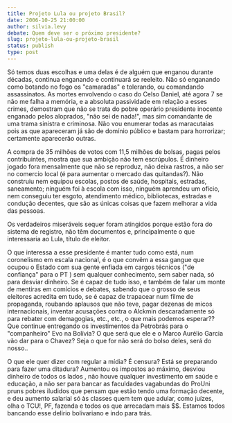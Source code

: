 ```yaml
---
title: Projeto Lula ou projeto Brasil?
date: 2006-10-25 21:00:00
author: silvia.levy
debate: Quem deve ser o próximo presidente?
slug: projeto-lula-ou-projeto-brasil
status: publish 
type: post
---
```


Só temos duas escolhas e uma delas é de alguém que enganou durante décadas, continua enganando e continuará se reeleito. Não só enganando como botando no fogo os "camaradas" e tolerando, ou comandando assassinatos. As mortes envolvendo o caso do Celso Daniel, até agora 7 se não me falha a memória, e a absoluta passividade em relação a esses crimes, demostram que não se trata do pobre operário presidente inocente enganado pelos aloprados, "não sei de nada!", mas sim comandante de uma trama sinistra e criminosa. Não vou enumerar todas as maracutaias pois as que apareceram já são de domínio público e bastam para horrorizar; certamente aparecerão outras.
 
A compra de 35 milhões de votos com 11,5 milhões de bolsas, pagas pelos contribuintes, mostra que sua ambição não tem escrúpulos. É dinheiro jogado fora mensalmente que não se reproduz, não deixa rastros, a não ser no comercio local (é para aumentar o mercado das quitandas?).
Não construiu nem equipou escolas, postos de saúde, hospitais, estradas, saneamento; ninguém foi à escola com isso, ninguém aprendeu um ofício, nem conseguiu ter esgoto, atendimento médico, bibliotecas, estradas e condução decentes, que são as únicas coisas que fazem melhorar a vida das pessoas. 
 
Os verdadeiros miseráveis sequer foram atingidos porque estão fora do sistema de registro, não têm documentos e, principalmente o que interessaria ao Lula, título de eleitor. 
 
O que interessa a esse presidente é manter tudo como está, num coronelismo em escala nacional, é o que convêm a essa gangue que ocupou o Estado com sua gente enfiada em cargos técnicos ("de confiança" para o PT ) sem qualquer conhecimento, sem saber nada, só para desviar dinheiro.
Se é capaz de tudo isso, e também de falar um monte de mentiras em comícios e debates, sabendo que o grosso de seus eleitores acredita em tudo, se é capaz de trapacear num filme de propaganda, roubando aplausos que não teve, pagar dezenas de micos internacionais, inventar acusações contra o Alckmin descaradamente só para rebater com demagogias, etc., etc., o que mais podemos esperar??
Que continue entregando os investimentos da Petrobrás para o "companheiro" Evo na Bolívia? O que será que ele e o Marco Aurélio Garcia vão dar para o Chavez? Seja o que for não será do bolso deles, será do nosso..
 
O que ele quer dizer com regular a mídia? É censura? Está se preparando para fazer uma ditadura?
Aumentou os impostos ao máximo, desviou dinheiro de todos os lados , não houve qualquer investimento em saúde e educação, a não ser para bancar as faculdades vagabundas do ProUni pruns pobres iludidos que pensam que estão tendo uma formação decente, e deu aumento salarial só às classes quem tem que adular, como juízes, olha o TCU!, PF, fazenda e todos os que arrecadam mais $$. Estamos todos bancando esse delirio bolivariano e indo para trás.
